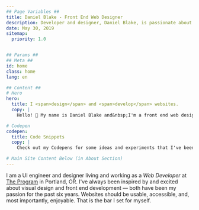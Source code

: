 ```yaml
---
## Page Variables ##
title: Daniel Blake - Front End Web Designer
description: Developer and designer, Daniel Blake, is passionate about building responsive and accessible websites.
date: May 30, 2019
sitemap:
  priority: 1.0


## Params ##
## Meta ##
id: home
class: home
lang: en

## Content ##
# Hero
hero:
  title: I <span>design</span> and <span>develop</span> websites.
  copy: |
    Hello! 👋 My name is Daniel Blake and&nbsp;I'm a front end web designer who believes that websites should be simple, accessible, responsive, and&nbsp;fast.

# Codepen
codepen:
  title: Code Snippets
  copy: |
    Check out my Codepens for some ideas and experiments that I've been working&nbsp;on.

# Main Site Content Below (in About Section)
---
```


I am a UI engineer and designer living and working as a <i>Web&nbsp;Developer</i> at <a href='https://theprogrampdx.com' rel='external noreferrer noopener' target='_blank'>The Program</a> in Portland,&nbsp;OR. I've always been inspired by and excited about visual design and front end development &mdash; both have been my passion for the past six years. Websites should be usable, accessible, and, most importantly, enjoyable. That is the bar I set for&nbsp;myself.
